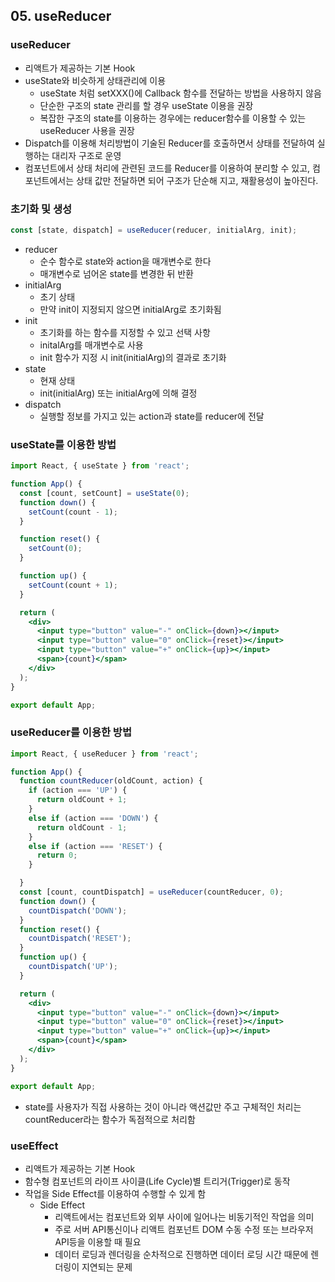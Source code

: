 ## 05. useReducer

### useReducer

- 리액트가 제공하는 기본 Hook
- useState와 비슷하게 상태관리에 이용
    - useState 처럼 setXXX()에 Callback 함수를 전달하는 방법을 사용하지 않음
    - 단순한 구조의 state 관리를 할 경우 useState 이용을 권장
    - 복잡한 구조의 state를 이용하는 경우에는 reducer함수를 이용할 수 있는 useReducer 사용을 권장
- Dispatch를 이용해 처리방법이 기술된 Reducer를 호출하면서 상태를 전달하여 실행하는 대리자 구조로 운영
- 컴포넌트에서 상태 처리에 관련된 코드를 Reducer를 이용하여 분리할 수 있고, 컴포넌트에서는 상태 값만 전달하면 되어 구조가 단순해 지고, 재활용성이 높아진다.

### 초기화 및 생성

```jsx
const [state, dispatch] = useReducer(reducer, initialArg, init);
```

- reducer
    - 순수 함수로 state와 action을 매개변수로 한다
    - 매개변수로 넘어온 state를 변경한 뒤 반환
- initialArg
    - 초기 상태
    - 만약 init이 지정되지 않으면 initialArg로 초기화됨
- init
    - 초기화를 하는 함수를 지정할 수 있고 선택 사항
    - initalArg를 매개변수로 사용
    - init 함수가 지정 시 init(initialArg)의 결과로 초기화
- state
    - 현재 상태
    - init(initialArg) 또는 initialArg에 의해 결정
- dispatch
    - 실행할 정보를 가지고 있는 action과 state를 reducer에 전달

### useState를 이용한 방법

```jsx
import React, { useState } from 'react';

function App() {
  const [count, setCount] = useState(0);
  function down() {
    setCount(count - 1);
  }

  function reset() {
    setCount(0);
  }

  function up() {
    setCount(count + 1);
  }

  return (
    <div>
      <input type="button" value="-" onClick={down}></input>
      <input type="button" value="0" onClick={reset}></input>
      <input type="button" value="+" onClick={up}></input>
      <span>{count}</span>
    </div>
  );
}

export default App;
```

### useReducer를 이용한 방법

```jsx
import React, { useReducer } from 'react';

function App() {
  function countReducer(oldCount, action) {
    if (action === 'UP') {
      return oldCount + 1;
    }
    else if (action === 'DOWN') {
      return oldCount - 1;
    }
    else if (action === 'RESET') {
      return 0;
    }

  }
  const [count, countDispatch] = useReducer(countReducer, 0);
  function down() {
    countDispatch('DOWN');
  }
  function reset() {
    countDispatch('RESET');
  }
  function up() {
    countDispatch('UP');
  }

  return (
    <div>
      <input type="button" value="-" onClick={down}></input>
      <input type="button" value="0" onClick={reset}></input>
      <input type="button" value="+" onClick={up}></input>
      <span>{count}</span>
    </div>
  );
}

export default App;
```

- state를 사용자가 직접 사용하는 것이 아니라 액션값만 주고 구체적인 처리는 countReducer라는 함수가 독점적으로 처리함

### useEffect

- 리액트가 제공하는 기본 Hook
- 함수형 컴포넌트의 라이프 사이클(Life Cycle)별 트리거(Trigger)로 동작
- 작업을 Side Effect를 이용하여 수행할 수 있게 함
    - Side Effect
        - 리액트에서는 컴포넌트와 외부 사이에 일어나는 비동기적인 작업을 의미
        - 주로 서버 API통신이나 리액트 컴포넌트 DOM 수동 수정 또는 브라우저 API등을 이용할 때 필요
        - 데이터 로딩과 렌더링을 순차적으로 진행하면 데이터 로딩 시간 때문에 렌더링이 지연되는 문제